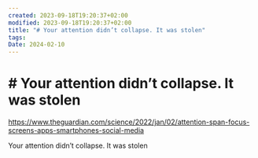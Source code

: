 ```yaml
---
created: 2023-09-18T19:20:37+02:00
modified: 2023-09-18T19:20:37+02:00
title: "# Your attention didn’t collapse. It was stolen"
tags: 
Date: 2024-02-10
---
```



# # Your attention didn’t collapse. It was stolen
https://www.theguardian.com/science/2022/jan/02/attention-span-focus-screens-apps-smartphones-social-media

Your attention didn’t collapse. It was stolen

